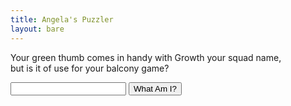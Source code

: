 ```yaml
---
title: Angela's Puzzler
layout: bare
---
```


Your green thumb comes in handy with Growth your squad name,<br>
but is it of use for your balcony game?

<input id="guess" name="guess" />
<input type="button" value="What Am I?" onclick="window.open('/puzzle/angela/' + document.getElementById('guess').value)" />
